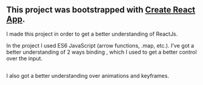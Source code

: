 ## This project was bootstrapped with [Create React App](https://github.com/facebook/create-react-app).

I made this project in order to get a better understanding of ReactJs.

In the project I used ES6 JavaScript (arrow functions, .map, etc.). I've got a better understanding of 2 ways binding , which I used to get a better control over the input.

##

I also got a better understanding over animations and keyframes.